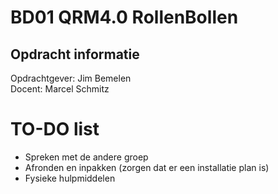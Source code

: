 # BD01 QRM4.0 RollenBollen
## Opdracht informatie
Opdrachtgever: Jim Bemelen  
Docent: Marcel Schmitz

# TO-DO list
- Spreken met de andere groep
- Afronden en inpakken (zorgen dat er een installatie plan is)
- Fysieke hulpmiddelen